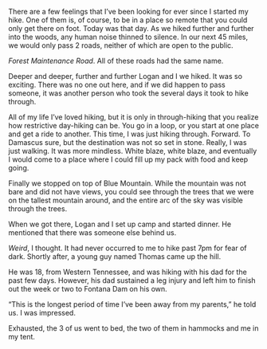 There are a few feelings that I’ve been looking for ever since I started my hike. One of them is, of course, to be in a place so remote that you could only get there on foot. Today was that day. As we hiked further and further into the woods, any human noise thinned to silence. In our next 45 miles, we would only pass 2 roads, neither of which are open to the public. 

*Forest Maintenance Road*. All of these roads had the same name. 

Deeper and deeper, further and further Logan and I we hiked. It was so exciting. There was no one out here, and if we did happen to pass someone, it was another person who took the several days it took to hike through.

All of my life I’ve loved hiking, but it is only in through-hiking that you realize how restrictive day-hiking can be. You go in a loop, or you start at one place and get a ride to another. This time, I was just hiking through. Forward. To Damascus sure, but the destination was not so set in stone. Really, I was just walking. It was more mindless. White blaze, white blaze, and eventually I would come to a place where I could fill up my pack with food and keep going. 

Finally we stopped on top of Blue Mountain. While the mountain was not bare and did not have views, you could see through the trees that we were on the tallest mountain around, and the entire arc of the sky was visible through the trees.

When we got there, Logan and I set up camp and started dinner. He mentioned that there was someone else behind us. 

*Weird*, I thought. It had never occurred to me to hike past 7pm for fear of dark. Shortly after, a young guy named Thomas came up the hill.

He was 18, from Western Tennessee, and was hiking with his dad for the past few days. However, his dad sustained a leg injury and left him to finish out the week or two to Fontana Dam on his own.

“This is the longest period of time I’ve been away from my parents,” he told us. I was impressed. 

Exhausted, the 3 of us went to bed, the two of them in hammocks and me in my tent.